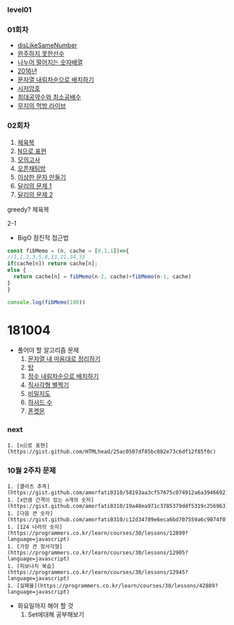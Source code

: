 ### level01

### 01회차

* [disLikeSameNumber](https://gist.github.com/amorfati0310/a05df31668bc3b26a284ffc8119f1be8)
* [완주하지 못한선수](https://gist.github.com/amorfati0310/0c2cc0e2131f683845fb56c1f4c12c62)
* [나누어 떨어지는 숫자배열](https://gist.github.com/amorfati0310/8e66e0e15316bbd2e1940474defc2b49)
* [2016년](https://gist.github.com/amorfati0310/4028a345889e1ec2668f783219f2b896)
* [문자열 내림차순으로 배치하기](https://gist.github.com/amorfati0310/829c68dc2b6b12685f35bc2058133f52)
* [시저암호](https://gist.github.com/amorfati0310/e27f175658cec604434d241bef2d4eb2)
* [최대공약수와 최소공배수](https://gist.github.com/amorfati0310/54391c3cffcad3fc1ce7066cb2858854)
* [무지의 먹방 라이브](https://gist.github.com/amorfati0310/badadc9aeabbcdcf4c4bb95b90cd15fd)

### 02회차

  1. [체육복](https://gist.github.com/amorfati0310/0bce89f8a71f0fe9699fe07c11bf8efd)
  1. [N으로 표현](https://programmers.co.kr/learn/courses/30/lessons/42895?language=javascript)
  1. [모의고사](https://programmers.co.kr/learn/courses/30/lessons/42840?language=javascript)
  1. [오픈채팅방](https://programmers.co.kr/learn/courses/30/lessons/42888?language=javascript)
  1. [이상한 문자 만들기](https://programmers.co.kr/learn/courses/30/lessons/12930?language=javascript)
  1. [달리의 문제 1](https://repl.it/@bgando/stack-prompt)
  1. [달리의 문제 2](https://repl.it/@bgando/queue-prompt)


  greedy? 
  체육복 

  2-1 
  * BigO 점진적 접근법
  ```js
const fibMemo = (n, cache = [0,1,1])=>{
  //1,1,2,3,5,8,13,21,34,55
  if(cache[n]) return cache[n];
  else {
    return cache[n] = fibMemo(n-2, cache)+fibMemo(n-1, cache)
  }
}

console.log(fibMemo(100))

  ```


  # 181004
* 풀어야 할 알고리즘 문제
    1. [문자열 내 마음대로 정리하기](https://gist.github.com/amorfati0310/8716a9a88c513ff6519d9a6d517ba8c2)
    1. [탑](https://gist.github.com/amorfati0310/c5f96e3d81d6e9f2081364b41b7650f8)
    1. [정수 내림차순으로 배치하기](https://gist.github.com/amorfati0310/49f20c73fd8b66cbf215ffbb4b09d6fb)
    1. [직사각형 별찍기](https://gist.github.com/amorfati0310/ed201cd4c63f42a2ba1e1212b35d5966)
    1. [비밀지도](https://gist.github.com/amorfati0310/77f98004a693310b4d5a73dcefa59b14)
    1. [하샤드 수](https://gist.github.com/amorfati0310/10f9f3e1964df05552be6cb719826643)
    1. [폰켓몬](https://gist.github.com/amorfati0310/94b34f7cdc267751b8bc101b03f180b8)
    


### next 
    1. [n으로 표현](https://gist.github.com/HTMLhead/25ac0507df85bc082e73c6df12f85f0c)



### 10월 2주차 문제
    1. [콜라츠 추측](https://gist.github.com/amorfati0310/58193aa3cf57675c074912a6a3946692)
    1. [x만큼 간격이 있는 n개의 숫자](https://gist.github.com/amorfati0310/19a48ea971c3785379ddf5319c256963)
    1. [다음 큰 숫자](https://gist.github.com/amorfati0310/c12d34789e6eca6bd707559a6c9074f0)
    1. [124 나라의 숫자](https://programmers.co.kr/learn/courses/30/lessons/12899?language=javascript)
    1. [가장 큰 정사각형](https://programmers.co.kr/learn/courses/30/lessons/12905?language=javascript)
    1. [피보나치 복습](https://programmers.co.kr/learn/courses/30/lessons/12945?language=javascript)
    1. [실패율](https://programmers.co.kr/learn/courses/30/lessons/42889?language=javascript)
    
* 화요일까지 해야 할 것
    1. Set에대해 공부해보기